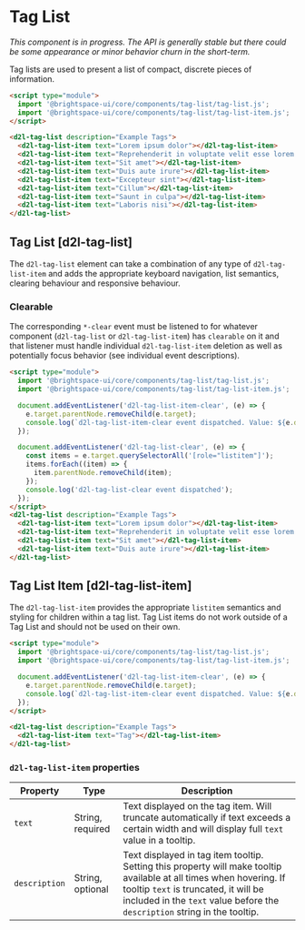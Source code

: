 # Tag List
*This component is in progress. The API is generally stable but there could be some appearance or minor behavior churn in the short-term.*

Tag lists are used to present a list of compact, discrete pieces of information.

<!-- docs: demo autoSize:false display:block size:small -->
```html
<script type="module">
  import '@brightspace-ui/core/components/tag-list/tag-list.js';
  import '@brightspace-ui/core/components/tag-list/tag-list-item.js';
</script>

<d2l-tag-list description="Example Tags">
  <d2l-tag-list-item text="Lorem ipsum dolor"></d2l-tag-list-item>
  <d2l-tag-list-item text="Reprehenderit in voluptate velit esse lorem ipsum dolor"></d2l-tag-list-item>
  <d2l-tag-list-item text="Sit amet"></d2l-tag-list-item>
  <d2l-tag-list-item text="Duis aute irure"></d2l-tag-list-item>
  <d2l-tag-list-item text="Excepteur sint"></d2l-tag-list-item>
  <d2l-tag-list-item text="Cillum"></d2l-tag-list-item>
  <d2l-tag-list-item text="Saunt in culpa"></d2l-tag-list-item>
  <d2l-tag-list-item text="Laboris nisi"></d2l-tag-list-item>
</d2l-tag-list>
```

## Tag List [d2l-tag-list]

The `d2l-tag-list` element can take a combination of any type of `d2l-tag-list-item` and adds the appropriate keyboard navigation, list semantics, clearing behaviour and responsive behaviour.

### Clearable

The corresponding `*-clear` event must be listened to for whatever component (`d2l-tag-list` or `d2l-tag-list-item`) has `clearable` on it and that listener must handle individual `d2l-tag-list-item` deletion as well as potentially focus behavior (see individual event descriptions).

<!-- docs: demo live name:d2l-tag-list autoSize:false display:block size:small -->
```html
<script type="module">
  import '@brightspace-ui/core/components/tag-list/tag-list.js';
  import '@brightspace-ui/core/components/tag-list/tag-list-item.js';

  document.addEventListener('d2l-tag-list-item-clear', (e) => {
    e.target.parentNode.removeChild(e.target);
    console.log(`d2l-tag-list-item-clear event dispatched. Value: ${e.detail.value}, handleFocus: ${e.detail.handleFocus}`);
  });

  document.addEventListener('d2l-tag-list-clear', (e) => {
    const items = e.target.querySelectorAll('[role="listitem"]');
    items.forEach((item) => {
      item.parentNode.removeChild(item);
    });
    console.log('d2l-tag-list-clear event dispatched');
  });
</script>
<d2l-tag-list description="Example Tags">
  <d2l-tag-list-item text="Lorem ipsum dolor"></d2l-tag-list-item>
  <d2l-tag-list-item text="Reprehenderit in voluptate velit esse lorem ipsum dolor"></d2l-tag-list-item>
  <d2l-tag-list-item text="Sit amet"></d2l-tag-list-item>
  <d2l-tag-list-item text="Duis aute irure"></d2l-tag-list-item>
</d2l-tag-list>
```

## Tag List Item [d2l-tag-list-item]
The `d2l-tag-list-item` provides the appropriate `listitem` semantics and styling for children within a tag list. Tag List items do not work outside of a Tag List and should not be used on their own.

<!-- docs: demo live name:d2l-tag-list-item autoSize:false display:block size:small -->
```html
<script type="module">
  import '@brightspace-ui/core/components/tag-list/tag-list.js';
  import '@brightspace-ui/core/components/tag-list/tag-list-item.js';

  document.addEventListener('d2l-tag-list-item-clear', (e) => {
    e.target.parentNode.removeChild(e.target);
    console.log(`d2l-tag-list-item-clear event dispatched. Value: ${e.detail.value}, handleFocus: ${e.detail.handleFocus}`);
  });
</script>

<d2l-tag-list description="Example Tags">
  <d2l-tag-list-item text="Tag"></d2l-tag-list-item>
</d2l-tag-list>
```

### `d2l-tag-list-item` properties

| Property | Type | Description |
|--|--|--|
| `text` | String, required | Text displayed on the tag item. Will truncate automatically if text exceeds a certain width and will display full `text` value in a tooltip. |
| `description` | String, optional | Text displayed in tag item tooltip. Setting this property will make tooltip available at all times when hovering. If tooltip `text` is truncated, it will be included in the `text` value before the `description` string in the tooltip. |
